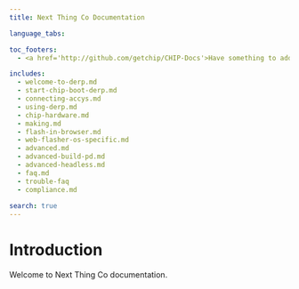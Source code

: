 ```yaml
---
title: Next Thing Co Documentation

language_tabs:

toc_footers:
  - <a href='http://github.com/getchip/CHIP-Docs'>Have something to add or change?<br>Visit our GitHub!</a>

includes:
  - welcome-to-derp.md
  - start-chip-boot-derp.md
  - connecting-accys.md
  - using-derp.md
  - chip-hardware.md
  - making.md
  - flash-in-browser.md
  - web-flasher-os-specific.md
  - advanced.md
  - advanced-build-pd.md
  - advanced-headless.md
  - faq.md
  - trouble-faq
  - compliance.md
  
search: true
---
```


# Introduction
Welcome to Next Thing Co documentation.
